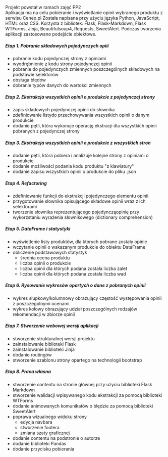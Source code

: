 <br>
Projekt powstał w ramach zajęć PP2
<br>
Aplikacja ma na celu pobieranie i wyświetlanie opinii wybranego produktu z serwisu Ceneo.pl
Została napisana przy użyciu języka Python, JavaScript, HTML oraz CSS.
Korzysta z bibliotek: Flask, Flask-Markdown, Flask WTForms, Jinja, Beautifulsoup4, Requests, SweetAlert.
Podczas tworzenia aplikacji zastosowano podejście obiektowe.

<br>

##### Etap 1. Pobranie składowych pojedynczych opiii
- pobranie kodu pojedynczej strony z opiniami
- wyodrębnienie z kodu strony pojedynczej opinii
- pobranie do pojedynczych zmiennych poszczególnych składowych na podstawie selektorów
- obsługa błędów
- dobranie typów danych do wartości zmiennych


##### Etap 2. Ekstrakcja wszystkich opinii o produkcie z pojedynczej strony
- zapis składowych pojedynczej opinii do słownika
- zdefiniowanie listydo przechowywania wszystkich opinii o danym produkcie
- dodanie pętli, która wykonuje operację ekstracji dla wszystkich opinii pobranych z pojedynczej strony

##### Etap 3. Ekstrakcja wszystkich opinii o produkcie z wszystkich stron
- dodanie pętli, która pobiera i analizuje kolejne strony z opiniami o produkcie
- dodanie możliwości podania kodu produktu "z klawiatury"
- dodanie zapisu wszystkich opinii o produkcie do pliku .json

##### Etap 4. Refactoring
- zdefiniowanie funkcji do ekstrakcji pojedynczego elementu opinii
- przygotowanie słownika opisującego składowe opinii wraz z ich selektorami
- tworzenie słownika reprezentującego pojedyncząopinię przy wykorzstaniu wyrażenia słownikowego (dictionary comprehension)

##### Etap 5. DataFrame i statystyki
- wyświetlenie listy produktów, dla których pobrane zostały opinie
- wczytanie opinii o wskazanym produkcie do obiektu DataFrame
- obliczenie podstawowych statystyk
    * średnia ocena produktu
    * liczba opinii o produkcie
    * liczba opinii dla których podana została liczba zalet
    * liczba opinii dla których podana została liczba wad

##### Etap 6. Rysowanie wykresów opartych o dane z pobranych opinii
- wykres słupkowy/kolumnowy obrazujący częstość występowania opinii z poszczególnymi ocenami
- wykres kołowy obrazujący udział poszczególnych rodzajów rekomendacji w zbiorze opinii

##### Etap 7. Stworzenie webowej wersji aplikacji
- stworzenie strukturalnej wersji projektu
- zainstalowanie biblioteki Flask
- zainstalowanie biblioteki Jinja
- dodanie routingów
- stworzenie szablonu strony opartego na technologii bootstrap

##### Etap 8. Praca własna
- stworzenie contentu na stronie głównej przy użyciu biblioteki Flask Markdown
- stworzenie walidacji wpisywanego kodu ekstrakcji za pomocą biblioteki WTForms
- dodanie animowanych komunikatów o błędzie za pomocą biblioteki SweetAlert
- poprawa wizualnego widoku strony
    * edycja navbara
    * stworzenie footera
    * zmiana szaty graficznej
- dodanie contentu na podstronie o autorze
- dodanie biblioteki Pandas
- dodanie przycisku pobierania

